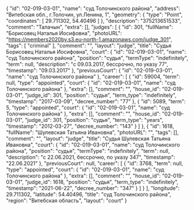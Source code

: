 {
    "id": "02-019-03-01",
    "name": "суд Толочинского района",
    "address": "Витебская обл., г.Толочин, ул.Ленина, 1",
    "geometry": {
        "type": "Point",
        "coordinates": [
            29.711302,
            54.40496
        ]
    },
    "description": "375213651533",
    "comment": "Талачын",
    "extra": [],
    "judges": [
        {
            "id": 301,
            "fullName": "Борисовец Наталья Иосифовна",
            "photoURL": "https://members2020by.s3.eu-north-1.amazonaws.com/judge_301",
            "tags": [
                "criminal"
            ],
            "comment": "",
            "layout": "judge",
            "title": "Судья Борисовец Наталья Иосифовна",
            "court": {
                "id": "02-019-03-01",
                "name": "суд Толочинского района",
                "position": "судья",
                "termType": "indefinitely",
                "term": null,
                "description": "c 09.03.2017, бессрочно, по указу 77",
                "timestamp": "09.03.2017"
            },
            "previousCourt": {
                "id": "02-019-03-01",
                "name": "суд Толочинского района"
            },
            "career": [
                {
                    "id": 59004,
                    "term": null,
                    "type": "appointed",
                    "court": {
                        "id": "02-019-03-01",
                        "name": "суд Толочинского района"
                    },
                    "extra": [],
                    "comment": "",
                    "house_id": "02-019-03-01",
                    "judge_id": 301,
                    "position": "судья",
                    "term_type": "indefinitely",
                    "timestamp": "2017-03-09",
                    "decree_number": "77"
                },
                {
                    "id": 5089,
                    "term": 5,
                    "type": "appointed",
                    "court": {
                        "id": "02-019-03-01",
                        "name": "суд Толочинского района"
                    },
                    "extra": [],
                    "comment": "",
                    "house_id": "02-019-03-01",
                    "judge_id": 301,
                    "position": "судья",
                    "term_type": "years",
                    "timestamp": "2012-03-27",
                    "decree_number": "143"
                }
            ]
        },
        {
            "id": 1618,
            "fullName": "Шулевская Татьяна Ивановна",
            "photoURL": "",
            "tags": [],
            "comment": "",
            "layout": "judge",
            "title": "Судья Шулевская Татьяна Ивановна",
            "court": {
                "id": "02-019-03-01",
                "name": "суд Толочинского района",
                "position": "судья",
                "termType": "indefinitely",
                "term": null,
                "description": "c 22.06.2021, бессрочно, по указу 347",
                "timestamp": "22.06.2021"
            },
            "previousCourt": null,
            "career": [
                {
                    "id": 3768,
                    "term": null,
                    "type": "appointed",
                    "court": {
                        "id": "02-019-03-01",
                        "name": "суд Толочинского района"
                    },
                    "extra": [],
                    "comment": "",
                    "house_id": "02-019-03-01",
                    "judge_id": 1618,
                    "position": "судья",
                    "term_type": "indefinitely",
                    "timestamp": "2021-06-22",
                    "decree_number": "347"
                }
            ]
        }
    ],
    "longitude": 29.711302,
    "latitude": 54.40496,
    "title": "суд Толочинского района",
    "region": "Витебская область",
    "layout": "court"
}